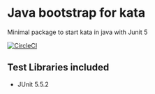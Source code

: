 # Java bootstrap for kata 

 Minimal package to start kata in java with Junit 5

[![CircleCI](https://circleci.com/gh/jrollin/java-kata-bootstrap.svg?style=svg)](https://circleci.com/gh/jrollin/java-kata-bootstrap)
 
## Test Libraries included

 * JUnit 5.5.2
